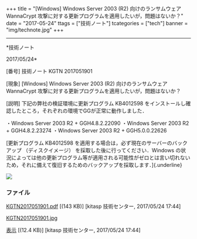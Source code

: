 ﻿+++
title = "[Windows] Windows Server 2003 (R2) 向けのランサムウェア WannaCrypt 攻撃に対する更新プログラムを適用したいが，問題はないか？"
date = "2017-05-24"
ttags = ["技術ノート"]
tcategories = ["tech"]
banner = "img/technote.jpg"
+++

-----------------------------------------------------------------------------------------------------------------------------

*技術ノート

2017/05/24*


[番号]
技術ノート KGTN 2017051901

[現象]
[Windows] Windows Server 2003 (R2) 向けのランサムウェア WannaCrypt
攻撃に対する更新プログラムを適用したいが，問題はないか？

[説明]
下記の弊社の検証環境に更新プログラム KB4012598
をインストールし確認したところ，それぞれの環境でGGが正常に動作しました．

・Windows Server 2003 R2 + GGH4.8.2.22090
・Windows Server 2003 R2 + GGH4.8.2.23274
・Windows Server 2003 R2 + GGH5.0.0.22626

[更新プログラム KB4012598
を適用する場合は，必ず現在のサーバーのバックアップ （ディスクイメージ）
を採取した後に行ってください．Windows
の状況によっては他の更新プログラム等が適用される可能性がゼロとは言い切れないため，それに備えて復旧するためのバックアップを採取します．]{.underline}

![](http://techreport.kitasp.net/attachments/download/3673/KGTN2017051901.jpg)


### ファイル

 
 


[KGTN2017051901.pdf](http://techreport.kitasp.net/attachments/download/3672/KGTN2017051901.pdf)
 [(143 KB)] [kitasp 技術センター, 2017/05/24
17:44]

[KGTN2017051901.jpg](http://techreport.kitasp.net/attachments/download/3673/KGTN2017051901.jpg)

[表示](http://techreport.kitasp.net/attachments/3673/KGTN2017051901.jpg "表示")
 [(12.4 KB)] [kitasp 技術センター, 2017/05/24
17:44]


 


 

